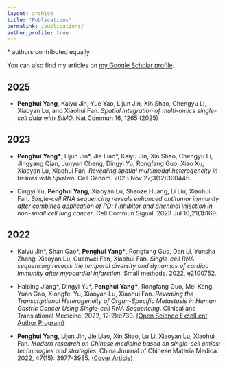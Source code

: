 ```yaml
---
layout: archive
title: "Publications"
permalink: /publications/
author_profile: true
---
```



\* authors contributed equally

You can also find my articles on [my Google Scholar profile](https://scholar.google.com/citations?user=XSbOmpsAAAAJ&hl=en).

## 2025
- **Penghui Yang**, Kaiyu Jin, Yue Yao, Lijun Jin, Xin Shao, Chengyu Li, Xiaoyan Lu, and Xiaohui Fan. *Spatial integration of multi-omics single-cell data with SIMO*. Nat Commun 16, 1265 (2025)

## 2023 
- **Penghui Yang\***, Lijun Jin\*, Jie Liao\*, Kaiyu Jin, Xin Shao, Chengyu Li, Jingyang Qian, Junyun Cheng, Dingyi Yu, Rongfang Guo, Xiao Xu, Xiaoyan Lu, Xiaohui Fan. *Revealing spatial multimodal heterogeneity in tissues with SpaTrio*. Cell Genom. 2023 Nov 27;3(12):100446.

- Dingyi Yu, **Penghui Yang**, Xiaoyan Lu, Shaoze Huang, Li Liu, Xiaohui Fan. *Single-cell RNA sequencing reveals enhanced antitumor immunity after combined application of PD-1 inhibitor and Shenmai injection in non-small cell lung cancer*. Cell Commun Signal. 2023 Jul 10;21(1):169.

## 2022
- Kaiyu Jin\*, Shan Gao\*, **Penghui Yang\***, Rongfang Guo, Dan Li, Yunsha Zhang, Xiaoyan Lu, Guanwei Fan, Xiaohui Fan. *Single-cell RNA sequencing reveals the temporal diversity and dynamics of cardiac immunity after myocardial infarction*. Small methods. 2022, e2100752.

- Haiping Jiang\*, Dingyi Yu\*, **Penghui Yang\***, Rongfang Guo, Mei Kong, Yuan Gao, Xiongfei Yu, Xiaoyan Lu, Xiaohui Fan. *Revealing the Transcriptional Heterogeneity of Organ-Specific Metastasis in Human Gastric Cancer Using Single-cell RNA Sequencing*. Clinical and Translational Medicine. 2022, 12(2):e730. <u>(Open Science ExcelLent Author Program)</u>

- **Penghui Yang**, Lijun Jin, Jie Liao, Xin Shao, Lu Li, Xiaoyan Lu, Xiaohui Fan. *Modern research on Chinese medicine based on single-cell omics: technologies and strategies*. China Journal of Chinese Materia Medica. 2022, 47(15): 3977-3985. 
<u>(Cover Article)</u>
